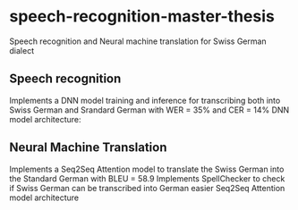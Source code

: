 # speech-recognition-master-thesis
Speech recognition and Neural machine translation for Swiss German dialect

## Speech recognition 
Implements a DNN model training and inference for transcribing both into Swiss German and Srandard German with WER = 35% and CER = 14%
DNN model architecture:


## Neural Machine Translation
Implements a Seq2Seq Attention model to translate the Swiss German into the Standard German with BLEU = 58.9
Implements SpellChecker to check if Swiss German can be transcribed into German easier
Seq2Seq Attention model architecture
